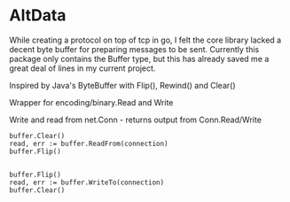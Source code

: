 AltData
=======

While creating a protocol on top of tcp in go, I felt the core library lacked a decent byte buffer for preparing messages to be sent. Currently this package only contains the Buffer type, but this has already saved me a great deal of lines in my current project.

Inspired by Java's ByteBuffer with Flip(), Rewind() and Clear()

Wrapper for encoding/binary.Read and Write

Write and read from net.Conn - returns output from Conn.Read/Write

	buffer.Clear()
	read, err := buffer.ReadFrom(connection)
	buffer.Flip()


	buffer.Flip()
	read, err := buffer.WriteTo(connection)
	buffer.Clear()